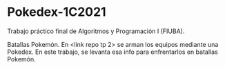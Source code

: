 # Pokedex-1C2021

Trabajo práctico final de Algoritmos y Programación I (FIUBA).

Batallas Pokemón.
En <link repo tp 2> se arman los equipos mediante una Pokedex. En este trabajo, se levanta esa info para enfrentarlos en batallas Pokemón.
